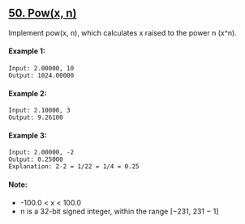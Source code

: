 ## [50. Pow(x, n)](https://leetcode-cn.com/problems/powx-n/)
Implement pow(x, n), which calculates x raised to the power n (x^n).

#### Example 1:
```
Input: 2.00000, 10
Output: 1024.00000
```

#### Example 2:
```
Input: 2.10000, 3
Output: 9.26100
```

#### Example 3:
```
Input: 2.00000, -2
Output: 0.25000
Explanation: 2-2 = 1/22 = 1/4 = 0.25
```

#### Note:
- -100.0 < x < 100.0
- n is a 32-bit signed integer, within the range [−231, 231 − 1]
